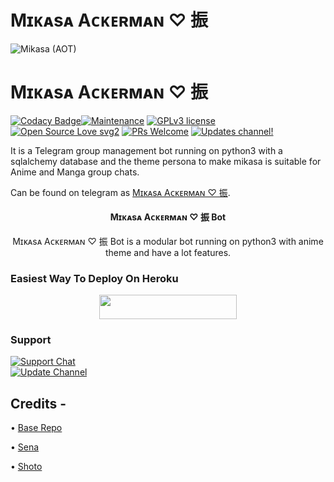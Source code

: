 
# Mɪᴋᴀsᴀ Aᴄᴋᴇʀᴍᴀɴ ♡ 振
![Mikasa (AOT)](https://telegra.ph/file/9c828400be28ee5caca83.jpg)
# Mɪᴋᴀsᴀ Aᴄᴋᴇʀᴍᴀɴ ♡ 振
[![Codacy Badge](https://app.codacy.com/project/badge/Grade/729d680436084e0a9cb16f0e875dc097)](https://www.codacy.com/gh/DarkSoulxUltra/DestinyBot/dashboard?utm_source=github.com&amp;utm_medium=referral&amp;utm_content=DarkSoulxUltra/DestinyBot&amp;utm_campaign=Badge_Grade_Settings)[![Maintenance](https://img.shields.io/badge/Maintained%3F-yes-green.svg)](https://github.com/DarkSoulxUltra/DestinyBot/graphs/commit-activity) [![GPLv3 license](https://img.shields.io/badge/License-GPLv3-blue.svg)](https://perso.crans.org/besson/LICENSE.html) [![Open Source Love svg2](https://badges.frapsoft.com/os/v2/open-source.svg?v=103)](https://github.com/ellerbrock/open-source-badges/) [![PRs Welcome](https://img.shields.io/badge/PRs-welcome-brightgreen.svg?style=flat-square)](https://makeapullrequest.com) [![Updates channel!](https://img.shields.io/badge/Join%20Channel-!-red)](https://t.me/unmei_updates)

It is a Telegram group management bot running on python3 with a sqlalchemy database and the theme persona to make mikasa is suitable for Anime and Manga group chats.

Can be found on telegram as [Mɪᴋᴀsᴀ Aᴄᴋᴇʀᴍᴀɴ ♡ 振](https://t.me/Mikasa_management_bot).


<h4><p align="center"> Mɪᴋᴀsᴀ Aᴄᴋᴇʀᴍᴀɴ ♡ 振 Bot </p></h4>

<p align="center">Mɪᴋᴀsᴀ Aᴄᴋᴇʀᴍᴀɴ ♡ 振 Bot is a modular bot running on python3 with anime theme and have a lot features.</p>


### Easiest Way To Deploy On Heroku 

<p align="center"><a href="https://heroku.com/deploy?template=https://github.com/ssid143/DestinyBot"> <img src="https://img.shields.io/badge/Deploy%20To%20Heroku-blue?style=for-the-badge&logo=heroku" width="220" height="38.45"/></a></p>


### Support
<p>
<a href="https://t.me/kakashi_bots_support"> <img src="https://img.shields.io/badge/Support-Chat-blue?&logo=telegram" alt="Support Chat" /> </a><br>
<a href="https://t.me/kakashi_bots_updates"> <img src="https://img.shields.io/badge/Update-Channel-blue?&logo=telegram" alt="Update Channel" /> </a><br>
</p>

## Credits -
• [Base Repo](https://github.com/kennedy-ex/EmikoRobot)

• [Sena](https://github.com/kennedy-ex)

• [Shoto](https://github.com/DarkSoulxUltra)

